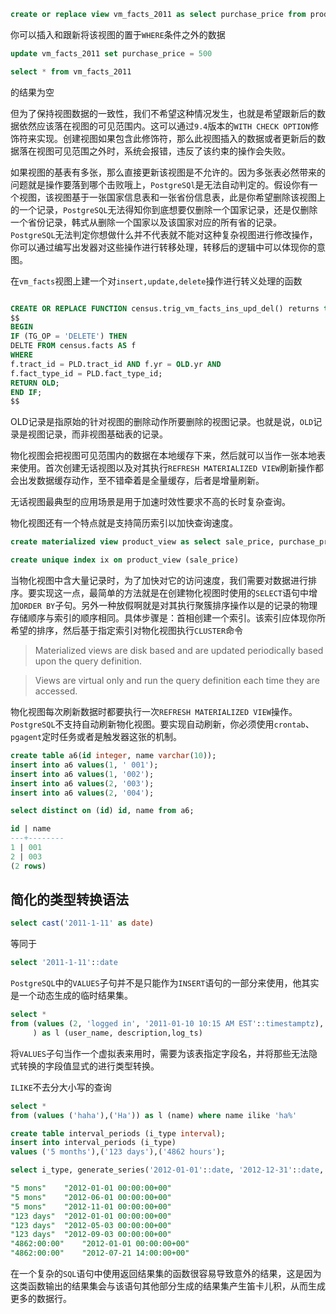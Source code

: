 ```sql
create or replace view vm_facts_2011 as select purchase_price from product where purchase_price < 500
```

你可以插入和跟新将该视图的置于`WHERE`条件之外的数据

```sql
update vm_facts_2011 set purchase_price = 500
```

```sql
select * from vm_facts_2011
```

的结果为空

但为了保持视图数据的一致性，我们不希望这种情况发生，也就是希望跟新后的数据依然应该落在视图的可见范围内。这可以通过`9.4`版本的`WITH CHECK OPTION`修饰符来实现。创建视图如果包含此修饰符，那么此视图插入的数据或者更新后的数据落在视图可见范围之外时，系统会报错，违反了该约束的操作会失败。

如果视图的基表有多张，那么直接更新该视图是不允许的。因为多张表必然带来的问题就是操作要落到哪个击败哦上，`PostgreSQl`是无法自动判定的。假设你有一个视图，该视图基于一张国家信息表和一张省份信息表，此是你希望删除该视图上的一个记录，`PostgreSQL`无法得知你到底想要仅删除一个国家记录，还是仅删除一个省份记录，韩式从删除一个国家以及该国家对应的所有省的记录。`PostgreSQL`无法判定你想做什么并不代表就不能对这种复杂视图进行修改操作，你可以通过编写出发器对这些操作进行转移处理，转移后的逻辑中可以体现你的意图。


在`vm_facts`视图上建一个对`insert,update,delete`操作进行转义处理的函数

```sql

CREATE OR REPLACE FUNCTION census.trig_vm_facts_ins_upd_del() returns trigger AS
$$
BEGIN
IF (TG_OP = 'DELETE') THEN
DELTE FROM census.facts AS f
WHERE
f.tract_id = PLD.tract_id AND f.yr = OLD.yr AND
f.fact_type_id = PLD.fact_type_id;
RETURN OLD;
END IF;
$$ 
```

OLD记录是指原始的针对视图的删除动作所要删除的视图记录。也就是说，`OLD`记录是视图记录，而非视图基础表的记录。

物化视图会把视图可见范围内的数据在本地缓存下来，然后就可以当作一张本地表来使用。首次创建无话视图以及对其执行`REFRESH MATERIALIZED VIEW`刷新操作都会出发数据缓存动作，至不错牵着是全量缓存，后者是增量刷新。

无话视图最典型的应用场景是用于加速时效性要求不高的长时复杂查询。

物化视图还有一个特点就是支持简历索引以加快查询速度。

```sql
create materialized view product_view as select sale_price, purchase_price from product
```

```sql
create unique index ix on product_view (sale_price)
```

当物化视图中含大量记录时，为了加快对它的访问速度，我们需要对数据进行排序。要实现这一点，最简单的方法就是在创建物化视图时使用的`SELECT`语句中增加`ORDER BY`子句。另外一种放假啊就是对其执行聚簇排序操作以是的记录的物理存储顺序与索引的顺序相同。具体步骤是：首相创建一个索引。该索引应体现你所希望的排序，然后基于指定索引对物化视图执行`CLUSTER`命令

> Materialized views are disk based and are updated periodically based upon the query definition.

> Views are virtual only and run the query definition each time they are accessed.

物化视图每次刷新数据时都要执行一次`REFRESH MATERIALIZED VIEW`操作。`PostgreSQL`不支持自动刷新物化视图。要实现自动刷新，你必须使用`crontab`、`pgagent`定时任务或者是触发器这张的机制。

```sql
create table a6(id integer, name varchar(10));
insert into a6 values(1, ' 001');
insert into a6 values(1, '002');
insert into a6 values(2, '003');
insert into a6 values(2, '004');
```

```sql
select distinct on (id) id, name from a6;

id | name
---+--------
1 | 001
2 | 003
(2 rows)
```


## 简化的类型转换语法
```sql
select cast('2011-1-11' as date)
```

等同于

```sql
select '2011-1-11'::date
```

`PostgreSQL`中的`VALUES`子句并不是只能作为`INSERT`语句的一部分来使用，他其实是一个动态生成的临时结果集。

```sql
select *
from (values (2, 'logged in', '2011-01-10 10:15 AM EST'::timestamptz), (5,'logged out','2011-01-10 10:25 AM EST'::timestamptz)
	 ) as l (user_name, description,log_ts)
```

将`VALUES`子句当作一个虚拟表来用时，需要为该表指定字段名，并将那些无法隐式转换的字段值显式的进行类型转换。

`ILIKE`不去分大小写的查询

```sql
select *
from (values ('haha'),('Ha')) as l (name) where name ilike 'ha%'
```

```sql
create table interval_periods (i_type interval);
insert into interval_periods (i_type)
values ('5 months'),('123 days'),('4862 hours');

select i_type, generate_series('2012-01-01'::date, '2012-12-31'::date, i_type) as dt from interval_periods

"5 mons"	"2012-01-01 00:00:00+00"
"5 mons"	"2012-06-01 00:00:00+00"
"5 mons"	"2012-11-01 00:00:00+00"
"123 days"	"2012-01-01 00:00:00+00"
"123 days"	"2012-05-03 00:00:00+00"
"123 days"	"2012-09-03 00:00:00+00"
"4862:00:00"	"2012-01-01 00:00:00+00"
"4862:00:00"	"2012-07-21 14:00:00+00"
```

在一个复杂的`SQL`语句中使用返回结果集的函数很容易导致意外的结果，这是因为这类函数输出的结果集会与该语句其他部分生成的结果集产生笛卡儿积，从而生成更多的数据行。
